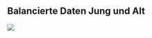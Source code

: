 ## Balancierte Daten Jung und Alt
![](https://asset.cml.dev/6abb839d9b6e2cfd2cf07ac75a91fb92ea84c80b?cml=png)
